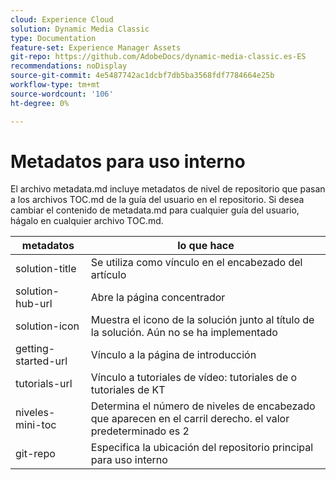 ```yaml
---
cloud: Experience Cloud
solution: Dynamic Media Classic
type: Documentation
feature-set: Experience Manager Assets
git-repo: https://github.com/AdobeDocs/dynamic-media-classic.es-ES
recommendations: noDisplay
source-git-commit: 4e5487742ac1dcbf7db5ba3568fdf7784664e25b
workflow-type: tm+mt
source-wordcount: '106'
ht-degree: 0%

---
```



# Metadatos para uso interno

El archivo metadata.md incluye metadatos de nivel de repositorio que pasan a los archivos TOC.md de la guía del usuario en el repositorio. Si desea cambiar el contenido de metadata.md para cualquier guía del usuario, hágalo en cualquier archivo TOC.md.

| metadatos | lo que hace |
|--- |--- |
| solution-title | Se utiliza como vínculo en el encabezado del artículo |
| solution-hub-url | Abre la página concentrador |
| solution-icon | Muestra el icono de la solución junto al título de la solución. Aún no se ha implementado |
| getting-started-url | Vínculo a la página de introducción |
| tutorials-url | Vínculo a tutoriales de vídeo: tutoriales de o tutoriales de KT |
| niveles-mini-toc | Determina el número de niveles de encabezado que aparecen en el carril derecho. el valor predeterminado es 2 |
| git-repo | Especifica la ubicación del repositorio principal para uso interno |
